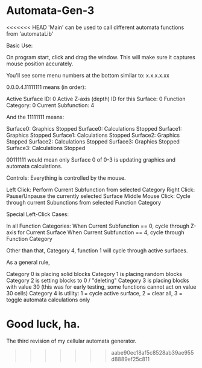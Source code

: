 Automata-Gen-3
==============
<<<<<<< HEAD
'Main' can be used to call different automata functions from 'automataLib'

Basic Use:

On program start, click and drag the window. This will make sure it captures mouse position accurately.

You'll see some menu numbers at the bottom similar to: x.x.x.x.xx

0.0.0.4.11111111 means (in order):

Active Surface ID: 0
Active Z-axis (depth) ID for this Surface: 0
Function Category: 0
Current Subfunction: 4

And the 11111111 means:

Surface0: Graphics Stopped
Surface0: Calculations Stopped
Surface1: Graphics Stopped
Surface1: Calculations Stopped
Surface2: Graphics Stopped
Surface2: Calculations Stopped
Surface3: Graphics Stopped
Surface3: Calculations Stopped


00111111 would mean only Surface 0 of 0-3 is updating graphics and automata calculations.

Controls: Everything is controlled by the mouse.

Left Click: Perform Current Subfunction from selected Category
Right Click: Pause/Unpause the currently selected Surface
Middle Mouse Click: Cycle through current Subunctions from selected Function Category

Special Left-Click Cases:

In all Function Categories:
  When Current Subfunction == 0, cycle through Z-axis for Current Surface
  When Current Subfunction == 4, cycle through Function Category

Other than that, Category 4, function 1 will cycle through active surfaces.

As a general rule,

Category 0 is placing solid blocks
Category 1 is placing random blocks
Category 2 is setting blocks to 0 / "deleting"
Category 3 is placing blocks with value 30 (this was for early testing, some functions cannot act on value 30 cells) 
Category 4 is utility: 
  1 = cycle active surface, 
  2 = clear all, 
  3 = toggle automata calculations only

Good luck, ha.
=======

The third revision of my cellular automata generator.
>>>>>>> aabe90ec18af5c8528ab39ae955d8889ef25c811
